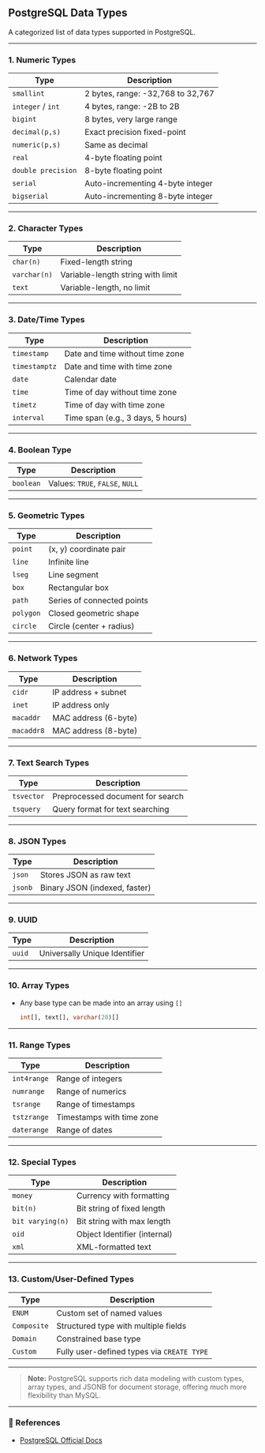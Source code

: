 ## PostgreSQL Data Types

A categorized list of data types supported in PostgreSQL.

---

### 1. Numeric Types

| Type              | Description                         |
|-------------------|-------------------------------------|
| `smallint`        | 2 bytes, range: -32,768 to 32,767   |
| `integer` / `int` | 4 bytes, range: -2B to 2B           |
| `bigint`          | 8 bytes, very large range           |
| `decimal(p,s)`    | Exact precision fixed-point         |
| `numeric(p,s)`    | Same as decimal                     |
| `real`            | 4-byte floating point               |
| `double precision`| 8-byte floating point               |
| `serial`          | Auto-incrementing 4-byte integer    |
| `bigserial`       | Auto-incrementing 8-byte integer    |

---

### 2. Character Types

| Type         | Description                          |
|--------------|--------------------------------------|
| `char(n)`    | Fixed-length string                  |
| `varchar(n)` | Variable-length string with limit    |
| `text`       | Variable-length, no limit            |

---

### 3. Date/Time Types

| Type         | Description                            |
|--------------|----------------------------------------|
| `timestamp`  | Date and time without time zone        |
| `timestamptz`| Date and time with time zone           |
| `date`       | Calendar date                          |
| `time`       | Time of day without time zone          |
| `timetz`     | Time of day with time zone             |
| `interval`   | Time span (e.g., 3 days, 5 hours)      |

---

### 4. Boolean Type

| Type      | Description                    |
|-----------|--------------------------------|
| `boolean` | Values: `TRUE`, `FALSE`, `NULL`|

---

### 5. Geometric Types

| Type      | Description                      |
|-----------|----------------------------------|
| `point`   | (x, y) coordinate pair           |
| `line`    | Infinite line                    |
| `lseg`    | Line segment                     |
| `box`     | Rectangular box                  |
| `path`    | Series of connected points       |
| `polygon` | Closed geometric shape           |
| `circle`  | Circle (center + radius)         |

---

### 6. Network Types

| Type       | Description           |
|------------|-----------------------|
| `cidr`     | IP address + subnet   |
| `inet`     | IP address only       |
| `macaddr`  | MAC address (6-byte)  |
| `macaddr8` | MAC address (8-byte)  |

---

### 7. Text Search Types

| Type       | Description                          |
|------------|--------------------------------------|
| `tsvector` | Preprocessed document for search     |
| `tsquery`  | Query format for text searching      |

---

### 8. JSON Types

| Type   | Description                       |
|--------|-----------------------------------|
| `json` | Stores JSON as raw text           |
| `jsonb`| Binary JSON (indexed, faster)     |

---

### 9. UUID

| Type  | Description                  |
|-------|------------------------------|
| `uuid`| Universally Unique Identifier|

---

### 10. Array Types

- Any base type can be made into an array using `[]`
  ```sql
  int[], text[], varchar(20)[]

---

### 11. Range Types

| Type         | Description                     |
|--------------|---------------------------------|
| `int4range`  | Range of integers               |
| `numrange`   | Range of numerics               |
| `tsrange`    | Range of timestamps             |
| `tstzrange`  | Timestamps with time zone       |
| `daterange`  | Range of dates                  |

---

### 12. Special Types

| Type             | Description                 |
|------------------|-----------------------------|
| `money`          | Currency with formatting    |
| `bit(n)`         | Bit string of fixed length  |
| `bit varying(n)` | Bit string with max length  |
| `oid`            | Object Identifier (internal)|
| `xml`            | XML-formatted text          |

---

### 13. Custom/User-Defined Types

| Type           | Description                               |
|----------------|-------------------------------------------|
| `ENUM`         | Custom set of named values                |
| `Composite`    | Structured type with multiple fields      |
| `Domain`       | Constrained base type                     |
| `Custom`       | Fully user-defined types via `CREATE TYPE`|

---

> **Note:** PostgreSQL supports rich data modeling with custom types, array types, and JSONB for document storage, offering much more flexibility than MySQL.

---

### 🔗 References

- [PostgreSQL Official Docs](https://www.postgresql.org/docs/current/datatype.html)
